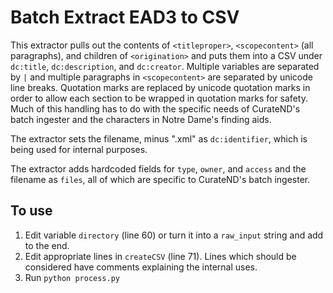 # Batch Extract EAD3 to CSV

This extractor pulls out the contents of `<titleproper>`, `<scopecontent>` (all paragraphs), and children of `<origination>` and puts them into a CSV under `dc:title`, `dc:description`, and `dc:creator`. Multiple variables are separated by `|` and multiple paragraphs in `<scopecontent>` are separated by unicode line breaks. Quotation marks are replaced by unicode quotation marks in order to allow each section to be wrapped in quotation marks for safety. Much of this handling has to do with the specific needs of CurateND's batch ingester and the characters in Notre Dame's finding aids.

The extractor sets the filename, minus ".xml" as `dc:identifier`, which is being used for internal purposes.

The extractor adds hardcoded fields for `type`, `owner`, and `access` and the filename as `files`, all of which are specific to CurateND's batch ingester.

## To use

1. Edit variable `directory` (line 60) or turn it into a `raw_input` string and add to the end.
2. Edit appropriate lines in `createCSV` (line 71). Lines which should be considered have comments explaining the internal uses.
3. Run `python process.py`
